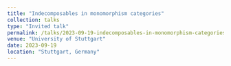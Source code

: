 ```yaml
---
title: "Indecomposables in monomorphism categories"
collection: talks
type: "Invited talk"
permalink: /talks/2023-09-19-indecomposables-in-monomorphism-categories
venue: "University of Stuttgart"
date: 2023-09-19
location: "Stuttgart, Germany"
---
```


